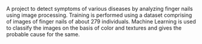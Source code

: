A project to detect symptoms of various diseases by analyzing finger nails using image processing. 
Training is performed using a dataset comprising of images of finger nails of about 279 individuals. 
Machine Learning is used to classify the images on the basis of color and textures and gives the probable cause for the same.

